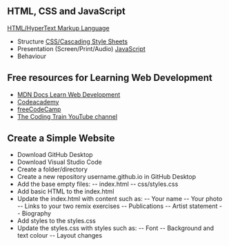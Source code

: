 ## HTML, CSS and JavaScript

[HTML/HyperText Markup Language](https://developer.mozilla.org/en-US/docs/Web/HTML)
- Structure
[CSS/Cascading Style Sheets](https://developer.mozilla.org/en-US/docs/Web/CSS)
- Presentation (Screen/Print/Audio)
[JavaScript](https://developer.mozilla.org/en-US/docs/Web/JavaScript)
- Behaviour

## Free resources for Learning Web Development

- [MDN Docs Learn Web Development](https://developer.mozilla.org/en-US/docs/Learn)
- [Codeacademy](https://www.codecademy.com/catalog)
- [freeCodeCamp](https://www.freecodecamp.org/)
- [The Coding Train YouTube channel](https://www.youtube.com/channel/UCvjgXvBlbQiydffZU7m1_aw)

## Create a Simple Website

- Download GitHub Desktop
- Download Visual Studio Code
- Create a folder/directory
- Create a new repository username.github.io in GitHub Desktop
- Add the base empty files:
-- index.html
-- css/styles.css
- Add basic HTML to the index.html
- Update the index.html with content such as:
-- Your name
-- Your photo
-- Links to your two remix exercises
-- Publications
-- Artist statement
-- Biography
- Add styles to the styles.css
- Update the styles.css with styles such as:
-- Font
-- Background and text colour
-- Layout changes

